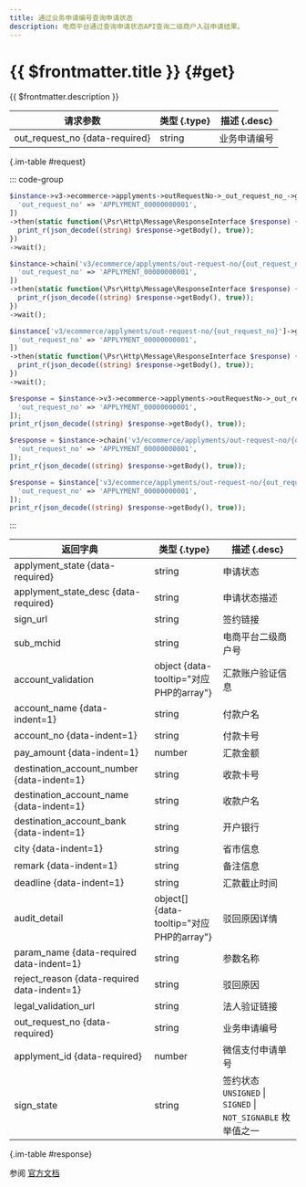 ```yaml
---
title: 通过业务申请编号查询申请状态
description: 电商平台通过查询申请状态API查询二级商户入驻申请结果。
---
```


# {{ $frontmatter.title }} {#get}

{{ $frontmatter.description }}

| 请求参数 | 类型 {.type} | 描述 {.desc}
| --- | --- | ---
| out_request_no {data-required} | string | 业务申请编号

{.im-table #request}

::: code-group

```php [异步纯链式]
$instance->v3->ecommerce->applyments->outRequestNo->_out_request_no_->getAsync([
  'out_request_no' => 'APPLYMENT_00000000001',
])
->then(static function(\Psr\Http\Message\ResponseInterface $response) {
  print_r(json_decode((string) $response->getBody(), true));
})
->wait();
```

```php [异步声明式]
$instance->chain('v3/ecommerce/applyments/out-request-no/{out_request_no}')->getAsync([
  'out_request_no' => 'APPLYMENT_00000000001',
])
->then(static function(\Psr\Http\Message\ResponseInterface $response) {
  print_r(json_decode((string) $response->getBody(), true));
})
->wait();
```

```php [异步属性式]
$instance['v3/ecommerce/applyments/out-request-no/{out_request_no}']->getAsync([
  'out_request_no' => 'APPLYMENT_00000000001',
])
->then(static function(\Psr\Http\Message\ResponseInterface $response) {
  print_r(json_decode((string) $response->getBody(), true));
})
->wait();
```

```php [同步纯链式]
$response = $instance->v3->ecommerce->applyments->outRequestNo->_out_request_no_->get([
  'out_request_no' => 'APPLYMENT_00000000001',
]);
print_r(json_decode((string) $response->getBody(), true));
```

```php [同步声明式]
$response = $instance->chain('v3/ecommerce/applyments/out-request-no/{out_request_no}')->get([
  'out_request_no' => 'APPLYMENT_00000000001',
]);
print_r(json_decode((string) $response->getBody(), true));
```

```php [同步属性式]
$response = $instance['v3/ecommerce/applyments/out-request-no/{out_request_no}']->get([
  'out_request_no' => 'APPLYMENT_00000000001',
]);
print_r(json_decode((string) $response->getBody(), true));
```

:::

| 返回字典 | 类型 {.type} | 描述 {.desc}
| --- | --- | ---
| applyment_state {data-required} | string | 申请状态
| applyment_state_desc {data-required} | string | 申请状态描述
| sign_url | string | 签约链接
| sub_mchid | string | 电商平台二级商户号
| account_validation | object {data-tooltip="对应PHP的array"} | 汇款账户验证信息
| account_name {data-indent=1} | string | 付款户名
| account_no {data-indent=1} | string | 付款卡号
| pay_amount {data-indent=1} | number | 汇款金额
| destination_account_number {data-indent=1} | string | 收款卡号
| destination_account_name {data-indent=1} | string | 收款户名
| destination_account_bank {data-indent=1} | string | 开户银行
| city {data-indent=1} | string | 省市信息
| remark {data-indent=1} | string | 备注信息
| deadline {data-indent=1} | string | 汇款截止时间
| audit_detail | object[] {data-tooltip="对应PHP的array"} | 驳回原因详情
| param_name {data-required data-indent=1} | string | 参数名称
| reject_reason {data-required data-indent=1} | string | 驳回原因
| legal_validation_url | string | 法人验证链接
| out_request_no {data-required} | string | 业务申请编号
| applyment_id {data-required} | number | 微信支付申请单号
| sign_state | string | 签约状态<br/>`UNSIGNED` \| `SIGNED` \| `NOT_SIGNABLE` 枚举值之一

{.im-table #response}

参阅 [官方文档](https://pay.weixin.qq.com/doc/v3/partner/4012691376)
